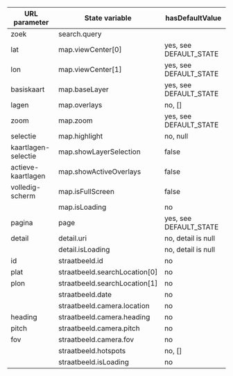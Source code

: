 | URL parameter       | State variable                  | hasDefaultValue        |
|---------------------|---------------------------------|------------------------|
| zoek                | search.query || search.location | no, null               |
| lat                 | map.viewCenter[0]               | yes, see DEFAULT_STATE |
| lon                 | map.viewCenter[1]               | yes, see DEFAULT_STATE |
| basiskaart          | map.baseLayer                   | yes, see DEFAULT_STATE |
| lagen               | map.overlays                    | no, []                 |
| zoom                | map.zoom                        | yes, see DEFAULT_STATE |
| selectie            | map.highlight                   | no, null               |
| kaartlagen-selectie | map.showLayerSelection          | false                  |
| actieve-kaartlagen  | map.showActiveOverlays          | false                  |
| volledig-scherm     | map.isFullScreen                | false                  |
|                     | map.isLoading                   | no                     |
| pagina              | page                            | yes, see DEFAULT_STATE |
| detail              | detail.uri                      | no, detail is null     |
|                     | detail.isLoading                | no, detail is null     |
| id                  | straatbeeld.id                  | no                     |
| plat                | straatbeeld.searchLocation[0]   | no                     |
| plon                | straatbeeld.searchLocation[1]   | no                     |
|                     | straatbeeld.date                | no                     |
|                     | straatbeeld.camera.location     | no                     |
| heading             | straatbeeld.camera.heading      | no                     |
| pitch               | straatbeeld.camera.pitch        | no                     |
| fov                 | straatbeeld.camera.fov          | no                     |
|                     | straatbeeld.hotspots            | no, []                 |
|                     | straatbeeld.isLoading           | no                     |
